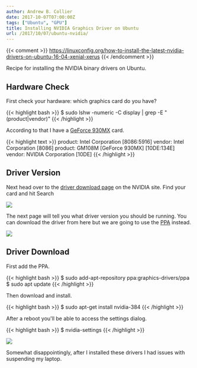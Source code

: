 ```yaml
---
author: Andrew B. Collier
date: 2017-10-07T07:00:00Z
tags: ["Ubuntu", "GPU"]
title: Installing NVIDIA Graphics Driver on Ubuntu
url: /2017/10/07/ubuntu-nvidia/
---
```


{{< comment >}}
https://linuxconfig.org/how-to-install-the-latest-nvidia-drivers-on-ubuntu-16-04-xenial-xerus
{{< /endcomment >}}

Recipe for installing the NVIDIA binary drivers on Ubuntu.

<!--more-->

## Hardware Check

First check your hardware: which graphics card do you have?

{{< highlight bash >}}
$ sudo lshw -numeric -C display | grep -E "(product|vendor)"
{{< /highlight >}}

According to that I have a [GeForce 930MX](https://www.geforce.com/hardware/notebook-gpus/geforce-930mx) card.

{{< highlight text >}}
       product: Intel Corporation [8086:5916]
       vendor: Intel Corporation [8086]
       product: GM108M [GeForce 930MX] [10DE:134E]
       vendor: NVIDIA Corporation [10DE]
{{< /highlight >}}

## Driver Version

Next head over to the [driver download page](http://www.nvidia.com/Download/index.aspx) on the NVIDIA site. Find your card and hit Search

![](/img/2017/10/nvidia-drivers.png)

The next page will tell you what driver version you should be running. You can download the driver from here but we are going to use the [PPA](https://help.launchpad.net/Packaging/PPA) instead.

![](/img/2017/10/nvidia-drivers-download.png)

## Driver Download

First add the PPA.

{{< highlight bash >}}
$ sudo add-apt-repository ppa:graphics-drivers/ppa
$ sudo apt update
{{< /highlight >}}

Then download and install.

{{< highlight bash >}}
$ sudo apt-get install nvidia-384
{{< /highlight >}}

After a reboot you'll be able to access the settings dialog.

{{< highlight bash >}}
$ nvidia-settings
{{< /highlight >}}

![](/img/2017/10/nvidia-settings.png)

Somewhat disappointingly, after I installed these drivers I had issues with suspending my laptop.
